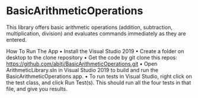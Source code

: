# BasicArithmeticOperations

This library offers basic arithmetic operations (addition, subtraction, multiplication, division) and evaluates commands immediately as they are entered.

How To Run The App
•	Install the Visual Studio 2019
•	Create a folder on desktop to the clone repository
•	Get the code by git clone this repos: https://github.com/abitj/BasicArithmeticOperations.git 
•	Open ArithmeticLibrary.sln in Visual Studio 2019 to build and run the BasicArithmeticOperations app.
•	To run tests in Visual Studio, right click on the test class, and click Run Test(s). This should run all the four tests in that file, and give you results.
